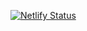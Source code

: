 [![Netlify Status](https://api.netlify.com/api/v1/badges/1af33e05-f89a-4c88-9e68-7e398104aa9f/deploy-status)](https://app.netlify.com/sites/vl95-frontendmentor-four-card-section/deploys)
